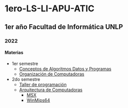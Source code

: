 # 1ero-LS-LI-APU-ATIC
## 1er año Facultad de Informática UNLP
### 2022
#### Materias
* 1er semestre
  * [Conceptos de Algoritmos Datos y Programas](https://github.com/Pedro0604/1ero-LS-LI-API-ATIC/tree/main/1er%20semestre/CADP)
  * [Organización de Computadoras](https://github.com/Pedro0604/1ero-LS-LI-API-ATIC/tree/main/1er%20semestre/OC)
* 2do semestre
  * [Taller de programación](https://github.com/Pedro0604/1ero-LS-LI-API-ATIC/tree/main/2do%20semestre/Taller%20de%20programación)
  * [Arquitectura de Computadoras](https://github.com/Pedro0604/1ero-LS-LI-API-ATIC/tree/main/2do%20semestre/AC)
    * [MSX](https://github.com/Pedro0604/1ero-LS-LI-API-ATIC/tree/main/2do%20semestre/MSXs)
    * [WinMips64](https://github.com/Pedro0604/1ero-LS-LI-API-ATIC/tree/main/2do%20semestre/WinMips64)
